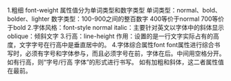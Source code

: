 1.粗细 font-weight 属性值分为单词类型和数字类型
  单词类型：normal、bold、bolder、lighter
  数字类型：100-900之间的整百数字 400等价于normal 700等价于bold
2.字体风格：font-style 
  normal italic：主要针对英文以字体中的斜体显示 oblique：倾斜文字
3.行高：line-height
  作用：设置的是一行文字实际占有的高度，文字字号在行高中是垂直居中的。
4.字体综合属性font
  font属性进行综合书写时，必须有字号和字体参与，而且必须字号在前，字体在后。中间用空格分开。
  如有行高，则“字号/行高 字体”的形式进行书写。
  如有加粗和斜体，这二者属性值在最前。
